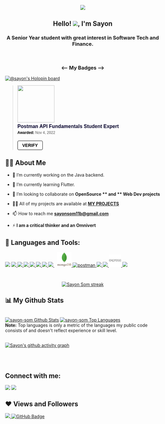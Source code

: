 


<p align="center">
<img src="https://user-images.githubusercontent.com/65534202/192628882-dbcc49d2-6bc1-4244-83bf-ea5b72dcd638.png"/>
</p>
<h2 align="center">Hello! <img src="https://github.com/TheDudeThatCode/TheDudeThatCode/blob/master/Assets/Hi.gif?raw=true" width="30px"/>, I'm Sayon</h2>
<h3 align="center">A Senior Year student with great interest in Software Tech and Finance.</h3>
<br/>
<h3 align="center"> <-- My Badges --> </h3>


[![@sayon's Holopin board](https://holopin.me/sayon)](https://holopin.io/@sayon)
   

   <blockquote class="badgr-badge" style="font-family: Helvetica, Roboto, &quot;Segoe UI&quot;, Calibri, sans-serif;"><a href="https://api.badgr.io/public/assertions/oUI0wViAQPmDyrVdWD27vw"><img width="120px" height="120px" src="https://api.badgr.io/public/assertions/oUI0wViAQPmDyrVdWD27vw/image"></a><p class="badgr-badge-name" style="hyphens: auto; overflow-wrap: break-word; word-wrap: break-word; margin: 0; font-size: 16px; font-weight: 600; font-style: normal; font-stretch: normal; line-height: 1.25; letter-spacing: normal; text-align: left; color: #05012c;">Postman API Fundamentals Student Expert</p><p class="badgr-badge-date" style="margin: 0; font-size: 12px; font-style: normal; font-stretch: normal; line-height: 1.67; letter-spacing: normal; text-align: left; color: #555555;"><strong style="font-size: 12px; font-weight: bold; font-style: normal; font-stretch: normal; line-height: 1.67; letter-spacing: normal; text-align: left; color: #000;">Awarded: </strong>Nov 4, 2022</p><p style="margin: 16px 0; padding: 0;"><a class="badgr-badge-verify" target="_blank" href="https://badgecheck.io?url=https%3A%2F%2Fapi.badgr.io%2Fpublic%2Fassertions%2FoUI0wViAQPmDyrVdWD27vw" style="box-sizing: content-box; display: flex; align-items: center; justify-content: center; margin: 0; font-size:14px; font-weight: bold; width: 48px; height: 16px; border-radius: 4px; border: solid 1px black; text-decoration: none; padding: 6px 16px; margin: 16px 0; color: black;">VERIFY</a></p></blockquote>



## 🙋‍♂️ About Me

- 🔭 I’m currently working on the Java backend.

- 🌱 I’m currently learning Flutter.

- 👯 I’m looking to collaborate on **OpenSource ** and ** Web Dev projects**

- 👨‍💻 All of my projects are available at **[MY PROJECTS](https://github.com/stars/sayon-som/lists/projects)**

- 📫 How to reach me **sayonsom11b@gmail.com**

- ⚡ **I am a critical thinker and an Omnivert**

## 🚀 Languages and Tools:

<p align="left"> 
   <img src="https://img.icons8.com/color/48/000000/c-plus-plus-logo.png"/>
    <a href="https://reactjs.org/" target="_blank"> <img src="https://img.icons8.com/color/48/000000/react-native.png"/> </a>  
    <a href="https://developer.mozilla.org/en-US/docs/Web/JavaScript" target="_blank"> <img src="https://img.icons8.com/color/48/000000/javascript.png"/> </a> 
    <a href="https://www.w3.org/html/" target="_blank"> <img src="https://img.icons8.com/color/48/000000/html-5.png"/> </a> 
    <a href="https://www.w3schools.com/css/" target="_blank"> <img src="https://img.icons8.com/color/48/000000/css3.png"/> </a> 
    <a href="https://getbootstrap.com" target="_blank"> <img src="https://img.icons8.com/color/48/000000/bootstrap.png"/> </a> 
    <a href="https://www.python.org" target="_blank"> <img src="https://img.icons8.com/color/48/000000/python.png"/> </a> 
    <a style="padding-right:8px;" href="https://nodejs.org" target="_blank"> <img src="https://img.icons8.com/color/48/000000/nodejs.png"/> </a> 
    <a href="https://www.mongodb.com/" target="_blank"> <img src="https://raw.githubusercontent.com/devicons/devicon/master/icons/mongodb/mongodb-original-wordmark.svg" alt="mongodb" width="48" height="48"/> </a> 
    <a href="https://postman.com" target="_blank"> <img src="https://www.vectorlogo.zone/logos/getpostman/getpostman-icon.svg" alt="postman" width="45" height="45"/> </a>   
    <a href="https://git-scm.com/" target="_blank"> <img src="https://img.icons8.com/color/48/000000/git.png"/> </a> 
    <a href="https://redux.js.org" target="_blank"> <img src="https://img.icons8.com/color/48/000000/redux.png"/> </a>
    <a href="https://expressjs.com" target="_blank"> <img src="https://raw.githubusercontent.com/devicons/devicon/master/icons/express/express-original-wordmark.svg" alt="express" width="40" height="40"/> </a>
   
    
   <img src="https://img.icons8.com/color/48/000000/google-cloud-platform.png"/>
    
</p>

<!-- [![React Badge](https://img.shields.io/badge/-React-61DBFB?style=for-the-badge&labelColor=black&logo=react&logoColor=61DBFB)](#)  [![Javascript Badge](https://img.shields.io/badge/-Javascript-F0DB4F?style=for-the-badge&labelColor=black&logo=javascript&logoColor=F0DB4F)](#) [![Typescript Badge](https://img.shields.io/badge/-Typescript-007acc?style=for-the-badge&labelColor=black&logo=typescript&logoColor=007acc)](#) [![Nodejs Badge](https://img.shields.io/badge/-Nodejs-3C873A?style=for-the-badge&labelColor=black&logo=node.js&logoColor=3C873A)](#) [![GraphQL Badge](https://img.shields.io/badge/-GraphQl-e535ab?style=for-the-badge&labelColor=black&logo=node.js&logoColor=e535ab)](#) -->
<br/>

<p align="center">
    <a href="https://github.com/sayon-som/github-readme-streak-stats">
        <img title="🔥 Get streak stats for your profile at git.io/streak-stats" alt="Sayon Som streak" src="https://github-readme-streak-stats.herokuapp.com/?user=sayon-som&theme=black-ice&hide_border=true&stroke=0000&background=060A0CD0"/>
    </a>
</p>

## 📊 My Github Stats

  <br/>
    <a href="https://github.com/sayon-som/github-readme-stats"><img alt="sayon-som Github Stats" src="https://github-readme-stats.vercel.app/api?username=sayon-som&show_icons=true&count_private=true&theme=react&hide_border=true&bg_color=0D1117" /></a>
  <a href="https://github.com/sayon-som/github-readme-stats"><img alt="sayon-som Top Languages" src="https://github-readme-stats.vercel.app/api/top-langs/?username=sayon-som&langs_count=8&count_private=true&layout=compact&theme=react&hide_border=true&bg_color=0D1117" /></a>
  <br/>
  <b>Note:</b> Top languages is only a metric of the languages my public code consists of and doesn't reflect experience or skill level.


<br/>
<br/>

[![Sayon's github activity graph](https://github-readme-activity-graph.vercel.app/graph?username=sayon-som&theme=react-dark)](https://github.com/sayon-som/github-readme-activity-graph)

<br/>
<br/>

## Connect with me:
<p align="left">

<a href = "https://www.linkedin.com/in/sayon-som-a3a2b91ba/"><img src="https://img.icons8.com/fluent/48/000000/linkedin.png"/></a>
<a href = "https://twitter.com/SomSayon?t=FK23uE3_ZLEXY55214IT8w&s=08"><img src="https://img.icons8.com/fluent/48/000000/twitter.png"/></a>


</p>

## ❤ Views and Followers
<a href="https://github.com/Meghna-DAS/github-profile-views-counter">
    <img src="https://komarev.com/ghpvc/?username=sayon-som">
</a>
<a href="https://github.com/SubhamRaoniar28?tab=followers"><img src="https://img.shields.io/github/followers/sayon-som?label=Followers&style=social" alt="GitHub Badge"></a>
